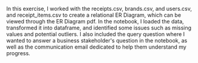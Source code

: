 In this exercise, I worked with the receipts.csv, brands.csv, and users.csv, and receipt_items.csv to create a relational ER Diagram, which can be viewed through the ER Diagram pdf. In the notebook, I loaded the data, transformed it into dataframe, and identified some issues such as missing values and potential outliers. I also included the query question where I wanted to answer a business stakeholder's question in the notebook, as well as the communication email dedicated to help them understand my progress.
